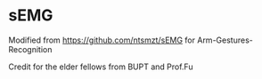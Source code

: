# sEMG
Modified from https://github.com/ntsmzt/sEMG for Arm-Gestures-Recognition


Credit for the elder fellows from BUPT and Prof.Fu
